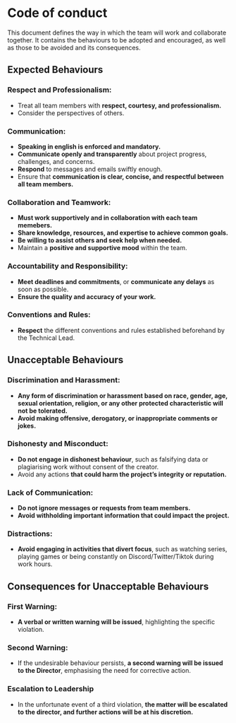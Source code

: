 # Code of conduct 

This document defines the way in which the team will work and collaborate together. It contains the behaviours to be adopted and encouraged, as well as those to be avoided and its consequences.

## Expected Behaviours

### Respect and Professionalism:

- Treat all team members with **respect, courtesy, and professionalism.**
- Consider the perspectives of others.

    
### Communication:

- **Speaking in english is enforced and mandatory.**
- **Communicate openly and transparently** about project progress, challenges, and concerns.
- **Respond** to messages and emails swiftly enough.
- Ensure that **communication is clear, concise, and respectful between all team members.**

### Collaboration and Teamwork:
    
- **Must work supportively and in collaboration with each team memebers.**
- **Share knowledge, resources, and expertise to achieve common goals.**
- **Be willing to assist others and seek help when needed.**
- Maintain a **positive and supportive mood** within the team.

### Accountability and Responsibility:
    
- **Meet deadlines and commitments**, or **communicate any delays** as soon as possible.
- **Ensure the quality and accuracy of your work.**

### Conventions and Rules:
- **Respect** the different conventions and rules established beforehand by the Technical Lead.

## Unacceptable Behaviours

### Discrimination and Harassment:
    
- **Any form of discrimination or harassment based on race, gender, age, sexual orientation, religion, or any other protected characteristic will not be tolerated.**
- **Avoid making offensive, derogatory, or inappropriate comments or jokes.**
    
### Dishonesty and Misconduct:
    
- **Do not engage in dishonest behaviour**, such as falsifying data or plagiarising work without consent of the creator.
- Avoid any actions **that could harm the project’s integrity or reputation.**
    
### Lack of Communication:
    
- **Do not ignore messages or requests from team members.**
- **Avoid withholding important information that could impact the project.**

### Distractions:
    
- **Avoid engaging in activities that divert focus**, such as watching series, playing games or being constantly on Discord/Twitter/Tiktok during work hours.

## Consequences for Unacceptable Behaviours

### First Warning:
    
- **A verbal or written warning will be issued**, highlighting the specific violation.
        
### Second Warning:
    
- If the undesirable behaviour persists, **a second warning will be issued to the Director**, emphasising the need for corrective action.
        
### Escalation to Leadership
    
- In the unfortunate event of a third violation, **the matter will be escalated to the director, and further actions will be at his discretion.**